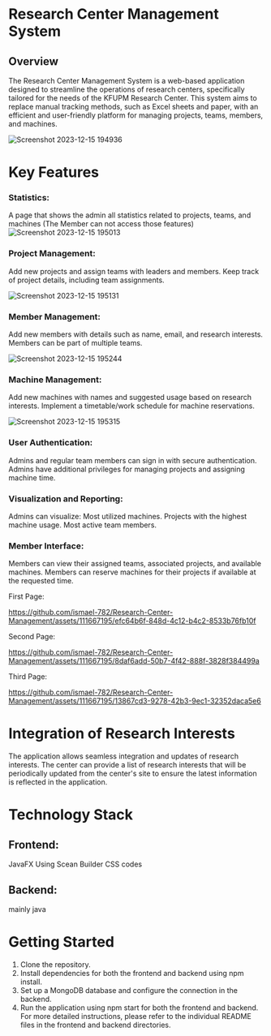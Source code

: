 # Research Center Management System
## Overview
The Research Center Management System is a web-based application designed to streamline the operations of research centers, specifically tailored for the needs of the KFUPM Research Center. This system aims to replace manual tracking methods, such as Excel sheets and paper, with an efficient and user-friendly platform for managing projects, teams, members, and machines.

![Screenshot 2023-12-15 194936](https://github.com/ismael-782/Research-Center-Management/assets/111667195/9279aa85-a608-4734-acff-1304bf9a20fa)


# Key Features
### Statistics:

A page that shows the admin all statistics related to projects, teams, and machines (The Member can not access those features)
![Screenshot 2023-12-15 195013](https://github.com/ismael-782/Research-Center-Management/assets/111667195/ade293ef-b25c-4bb1-b53e-4163abed806b)


### Project Management:

Add new projects and assign teams with leaders and members.
Keep track of project details, including team assignments.

![Screenshot 2023-12-15 195131](https://github.com/ismael-782/Research-Center-Management/assets/111667195/5ac9a2ce-0031-4d65-84bb-3ab5421c48d1)

### Member Management:

Add new members with details such as name, email, and research interests.
Members can be part of multiple teams.

![Screenshot 2023-12-15 195244](https://github.com/ismael-782/Research-Center-Management/assets/111667195/2bc4802e-039e-46f0-bfd7-cdaf93537cd9)


### Machine Management:

Add new machines with names and suggested usage based on research interests.
Implement a timetable/work schedule for machine reservations.

![Screenshot 2023-12-15 195315](https://github.com/ismael-782/Research-Center-Management/assets/111667195/a6ab4910-313d-4459-a745-0d9d6c72b602)


### User Authentication:

Admins and regular team members can sign in with secure authentication.
Admins have additional privileges for managing projects and assigning machine time.
### Visualization and Reporting:

Admins can visualize:
Most utilized machines.
Projects with the highest machine usage.
Most active team members.
### Member Interface:

Members can view their assigned teams, associated projects, and available machines.
Members can reserve machines for their projects if available at the requested time.

First  Page:


https://github.com/ismael-782/Research-Center-Management/assets/111667195/efc64b6f-848d-4c12-b4c2-8533b76fb10f


Second Page: 


https://github.com/ismael-782/Research-Center-Management/assets/111667195/8daf6add-50b7-4f42-888f-3828f384499a


Third Page: 


https://github.com/ismael-782/Research-Center-Management/assets/111667195/13867cd3-9278-42b3-9ec1-32352daca5e6




# Integration of Research Interests
The application allows seamless integration and updates of research interests. The center can provide a list of research interests that will be periodically updated from the center's site to ensure the latest information is reflected in the application.

# Technology Stack
## Frontend:

JavaFX Using Scean Builder 
CSS codes

## Backend:

mainly java

# Getting Started
1. Clone the repository.
2. Install dependencies for both the frontend and backend using npm install.
3. Set up a MongoDB database and configure the connection in the backend.
4. Run the application using npm start for both the frontend and backend.
For more detailed instructions, please refer to the individual README files in the frontend and backend directories.
